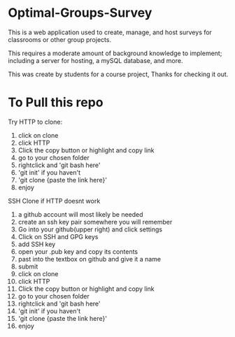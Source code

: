 # Optimal-Groups-Survey
This is a web application used to create, manage, and host surveys for classrooms or other group projects.

This requires a moderate amount of background knowledge to implement; including a server for hosting, a mySQL database, and more.


This was create by students for a course project, 
Thanks for checking it out.

# To Pull this repo
Try HTTP to clone:
  1. click on clone
  2. click HTTP
  3. Click the copy button or highlight and copy link
  4. go to your chosen folder
  5. rightclick and 'git bash here'
  6. 'git init' if you haven't
  7. 'git clone {paste the link here}'
  8. enjoy

SSH Clone if HTTP doesnt work
  1. a github account will most likely be needed
  2. create an ssh key pair somewhere you will remember
  3. Go into your github(upper right) and click settings
  4. Click on SSH and GPG keys
  5. add SSH key
  6. open your .pub key and copy its contents
  7. past into the textbox on github and give it a name
  8. submit
  9. click on clone
  10. click HTTP
  11. Click the copy button or highlight and copy link
  12. go to your chosen folder
  13. rightclick and 'git bash here'
  14. 'git init' if you haven't
  15. 'git clone {paste the link here}'
  16. enjoy
